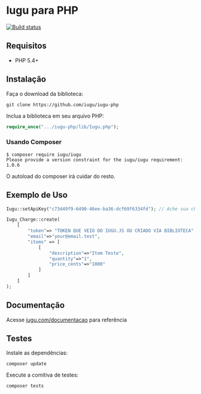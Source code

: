 # Iugu para PHP

[![Build status](https://img.shields.io/travis/iugu/iugu-php.svg)](https://travis-ci.org/iugu/iugu-php)

## Requisitos

* PHP 5.4+

## Instalação

Faça o download da biblioteca:

```
git clone https://github.com/iugu/iugu-php
```

Inclua a biblioteca em seu arquivo PHP:

```php
require_once(".../iugu-php/lib/Iugu.php");
```

### Usando Composer

```
$ composer require iugu/iugu
Please provide a version constraint for the iugu/iugu requirement: 1.0.6
```

O autoload do composer irá cuidar do resto.

## Exemplo de Uso

```php
Iugu::setApiKey("c73d49f9-6490-46ee-ba36-dcf69f6334fd"); // Ache sua chave API no Painel

Iugu_Charge::create(
    [
        "token"=> "TOKEN QUE VEIO DO IUGU.JS OU CRIADO VIA BIBLIOTECA",
        "email"=>"your@email.test",
        "items" => [
            [
                "description"=>"Item Teste",
                "quantity"=>"1",
                "price_cents"=>"1000"
            ]
        ]
    ]
);
```

## Documentação

Acesse [iugu.com/documentacao](http://iugu.com/documentacao) para referência

## Testes

Instale as dependências:

```
composer update
```

Execute a comitiva de testes:

```
composer tests
```

